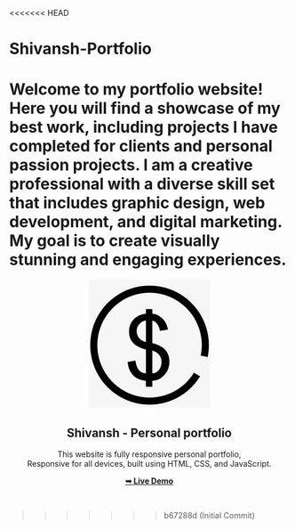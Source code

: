 <<<<<<< HEAD
# Shivansh-Portfolio
Welcome to my portfolio website! Here you will find a showcase of my best work, including projects I have completed for clients and personal passion projects.   I am a creative professional with a diverse skill set that includes graphic design, web development, and digital marketing. My goal is to create visually stunning and engaging experiences.
=======
<div align="center">
  
  <img src=".\readme-images\project-logo.png" />

  <h2 align="center">Shivansh - Personal portfolio</h2>

  This website is fully responsive personal portfolio, <br />Responsive for all devices, built using HTML, CSS, and JavaScript.

  <a href=""><strong>➥ Live Demo</strong></a>

</div>

<br />


>>>>>>> b67288d (Initial Commit)
